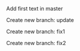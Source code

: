 Add first text in master

Create new branch: update

Create new branch: fix1

Create new branch: fix2